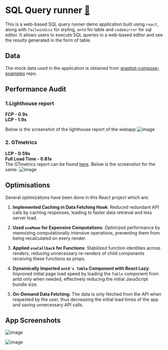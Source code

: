 # SQL Query runner [🔗](https://sql-query-insights.netlify.app/)

This is a web-based SQL query runner demo application built using `react`, along with `Tailwindcss` for styling, `antd` for table and `codemirror` for sql editor. It allows users to execute SQL queries in a web-based editor and see the results generated in the form of table.

## Data 
The mock data used in the application is obtained from [graphql-compose-examples](https://github.com/graphql-compose/graphql-compose-examples/tree/master/examples/northwind/data/csv) repo.

## Performance Audit
### 1.Lighthouse report
**FCP - 0.9s** </br>
**LCP - 1.9s** </br>

Below is the screenshot of the lighthouse report of the webapp
![image](https://github.com/avikt18/frontend-task/assets/56340999/59ecdc44-301e-48f4-ae4a-de747a3eca1b)

### 2. GTmetrics
**LCP - 0.59s** </br>
**Full Load Time - 0.81s** </br>
The GTmetrics report can be found [here](https://gtmetrix.com/reports/sql-query-insights.netlify.app/krVjU40s/). Below is the screenshot for the same:
![image](https://github.com/avikt18/frontend-task/assets/56340999/dcdd2cd9-911e-49c9-ac7f-eb27c4bee40b)

## Optimisations
Several optimizations have been done in this React project which are:

1. **Implemented Caching in Data Fetching Hook**: Reduced redundant API calls by caching responses, leading to faster data retrieval and less server load.

2. **Used `useMemo` for Expensive Computations**: Optimized performance by memoizing computationally intensive operations, preventing them from being recalculated on every render.

3. **Applied `useCallback` for Functions**: Stabilized function identities across renders, reducing unnecessary re-renders of child components receiving these functions as props.

4. **Dynamically Imported `antd's Table` Component with React Lazy**: Improved initial page load speed by loading the `Table` component from antd only when needed, effectively reducing the initial JavaScript bundle size.

5. **On-Demand Data Fetching**: The data is only fetched from the API when requested by the user, thus decreasing the initial load times of the app and saving unnecessary API calls.

## App Screenshots
![image](https://github.com/avikt18/frontend-task/assets/56340999/03f4c6fd-6e43-4cbe-825e-3898f700e75e)

![image](https://github.com/avikt18/frontend-task/assets/56340999/847705dd-1448-46a2-becc-3cb9c2dacfb3)

